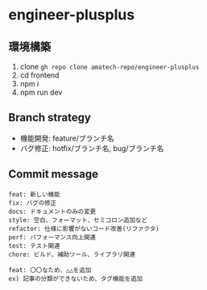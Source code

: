 # engineer-plusplus

## 環境構築
1. clone `gh repo clone amatech-repo/engineer-plusplus`
2. cd frontend
3. npm i
4. npm run dev

## Branch strategy
* 機能開発: feature/ブランチ名
* バグ修正: hotfix/ブランチ名, bug/ブランチ名

## Commit message
```shell
feat: 新しい機能
fix: バグの修正
docs: ドキュメントのみの変更
style: 空白、フォーマット、セミコロン追加など
refactor: 仕様に影響がないコード改善(リファクタ)
perf: パフォーマンス向上関連
test: テスト関連
chore: ビルド、補助ツール、ライブラリ関連
```
```shell
feat: 〇〇なため、△△を追加
ex) 記事の分類ができないため、タグ機能を追加
```